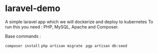 # laravel-demo
A simple laravel app which we will dockerize and deploy to kubernetes
To run this you need : PHP, MySQL, Apache and Composer.

Base commands :

``` composer install ```
 ``` php artisan migrate ```
 ``` pgp artisan db:seed```

